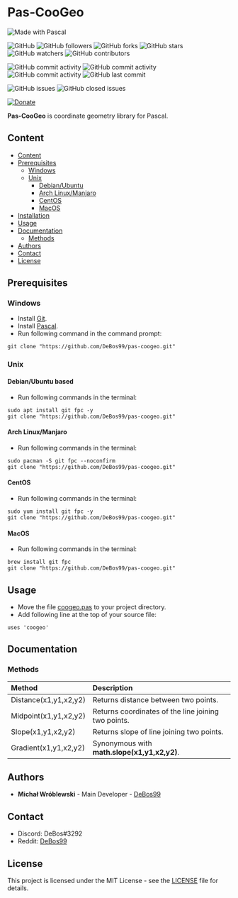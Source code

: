 # Pas-CooGeo

![Made with Pascal](https://img.shields.io/badge/made%20with-pascal-0.svg?color=cc2020&labelColor=ff3030&style=for-the-badge)

![GitHub](https://img.shields.io/github/license/DeBos99/pas-coogeo.svg?color=2020cc&labelColor=5050ff&style=for-the-badge)
![GitHub followers](https://img.shields.io/github/followers/DeBos99.svg?color=2020cc&labelColor=5050ff&style=for-the-badge)
![GitHub forks](https://img.shields.io/github/forks/DeBos99/pas-coogeo.svg?color=2020cc&labelColor=5050ff&style=for-the-badge)
![GitHub stars](https://img.shields.io/github/stars/DeBos99/pas-coogeo.svg?color=2020cc&labelColor=5050ff&style=for-the-badge)
![GitHub watchers](https://img.shields.io/github/watchers/DeBos99/pas-coogeo.svg?color=2020cc&labelColor=5050ff&style=for-the-badge)
![GitHub contributors](https://img.shields.io/github/contributors/DeBos99/pas-coogeo.svg?color=2020cc&labelColor=5050ff&style=for-the-badge)

![GitHub commit activity](https://img.shields.io/github/commit-activity/w/DeBos99/pas-coogeo.svg?color=ffaa00&labelColor=ffaa30&style=for-the-badge)
![GitHub commit activity](https://img.shields.io/github/commit-activity/m/DeBos99/pas-coogeo.svg?color=ffaa00&labelColor=ffaa30&style=for-the-badge)
![GitHub commit activity](https://img.shields.io/github/commit-activity/y/DeBos99/pas-coogeo.svg?color=ffaa00&labelColor=ffaa30&style=for-the-badge)
![GitHub last commit](https://img.shields.io/github/last-commit/DeBos99/pas-coogeo.svg?color=ffaa00&labelColor=ffaa30&style=for-the-badge)

![GitHub issues](https://img.shields.io/github/issues-raw/DeBos99/pas-coogeo.svg?color=cc2020&labelColor=ff3030&style=for-the-badge)
![GitHub closed issues](https://img.shields.io/github/issues-closed-raw/DeBos99/pas-coogeo.svg?color=10aa10&labelColor=30ff30&style=for-the-badge)

[![Donate](https://www.paypalobjects.com/en_US/i/btn/btn_donateCC_LG.gif)](https://www.paypal.com/cgi-bin/webscr?cmd=_s-xclick&hosted_button_id=NH8JV53DSVDMY)

**Pas-CooGeo** is coordinate geometry library for Pascal.

## Content

- [Content](#content)
- [Prerequisites](#prerequisites)
  - [Windows](#windows)
  - [Unix](#unix)
    - [Debian/Ubuntu](#apt)
    - [Arch Linux/Manjaro](#pacman)
    - [CentOS](#yum)
    - [MacOS](#homebrew)
- [Installation](#installation)
- [Usage](#usage)
- [Documentation](#documentation)
  - [Methods](#methods)
- [Authors](#authors)
- [Contact](#contact)
- [License](#license)

## Prerequisites

### Windows

* Install [Git](https://git-scm.com/download/win).
* Install [Pascal](https://www.freepascal.org/download.html).
* Run following command in the command prompt:
```
git clone "https://github.com/DeBos99/pas-coogeo.git"
```

### Unix

#### <a name="APT">Debian/Ubuntu based

* Run following commands in the terminal:
```
sudo apt install git fpc -y
git clone "https://github.com/DeBos99/pas-coogeo.git"
```

#### <a name="Pacman">Arch Linux/Manjaro

* Run following commands in the terminal:
```
sudo pacman -S git fpc --noconfirm
git clone "https://github.com/DeBos99/pas-coogeo.git"
```

#### <a name="YUM">CentOS

* Run following commands in the terminal:
```
sudo yum install git fpc -y
git clone "https://github.com/DeBos99/pas-coogeo.git"
```

#### <a name="Homebrew">MacOS

* Run following commands in the terminal:
```
brew install git fpc
git clone "https://github.com/DeBos99/pas-coogeo.git"
```

## Usage

* Move the file [coogeo.pas](coogeo.pas) to your project directory.
* Add following line at the top of your source file:
```
uses 'coogeo'
```

## Documentation

### Methods

| Method                | Description                                         |
| :-------------------- | :-------------------------------------------------- |
| Distance(x1,y1,x2,y2) | Returns distance between two points.                |
| Midpoint(x1,y1,x2,y2) | Returns coordinates of the line joining two points. |
| Slope(x1,y1,x2,y2)    | Returns slope of line joining two points.           |
| Gradient(x1,y1,x2,y2) | Synonymous with **math.slope(x1,y1,x2,y2)**.        |

## Authors

* **Michał Wróblewski** - Main Developer - [DeBos99](https://github.com/DeBos99)

## Contact

* Discord: DeBos#3292
* Reddit: [DeBos99](https://www.reddit.com/user/DeBos99)

## License

This project is licensed under the MIT License - see the [LICENSE](LICENSE) file for details.
